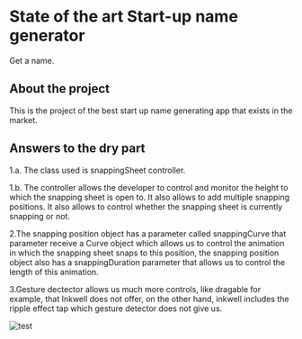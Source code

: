 # State of the art Start-up name generator

Get a name.

## About the project

This is the project of the best start up name generating app that exists in the market.

## Answers to the dry part

1.a. The class used is snappingSheet controller.

1.b. The controller allows the developer to control and monitor the height to which the snapping sheet is open to. It also allows to add multiple snapping positions. It also allows to control whether the snapping sheet is currently snapping or not.

2.The snapping position object has a parameter called snappingCurve that parameter receive a Curve object which allows us to control the animation in which the snapping sheet snaps to this position, the snapping position object also has a snappingDuration parameter that allows us to control the length of this animation.

3.Gesture dectector allows us much more controls, like dragable for example, that Inkwell does not offer, on the other hand, inkwell includes the ripple effect tap which gesture detector does not give us. 


![test](https://imgflip.com/i/6drqz0)
